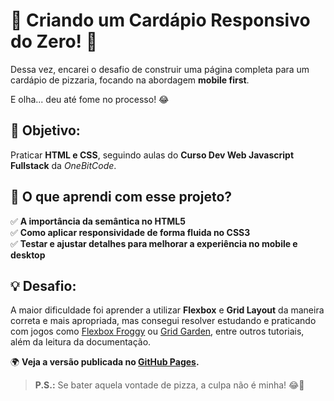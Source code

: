 # 🍕 Criando um Cardápio Responsivo do Zero! 🚀

Dessa vez, encarei o desafio de construir uma página completa para um cardápio de pizzaria, focando na abordagem **mobile first**.

E olha... deu até fome no processo! 😂

## 🎯 Objetivo:
Praticar **HTML e CSS**, seguindo aulas do **Curso Dev Web Javascript Fullstack** da *OneBitCode*.

## 🔹 O que aprendi com esse projeto?
✅ **A importância da semântica no HTML5**  
✅ **Como aplicar responsividade de forma fluida no CSS3**  
✅ **Testar e ajustar detalhes para melhorar a experiência no mobile e desktop**  

## 💡 Desafio:
A maior dificuldade foi aprender a utilizar **Flexbox** e **Grid Layout** da maneira correta e mais apropriada, mas consegui resolver estudando e praticando com jogos como [Flexbox Froggy](https://flexboxfroggy.com/) ou [Grid Garden](https://cssgridgarden.com/), entre outros tutoriais, além da leitura da documentação.

🌍 **Veja a versão publicada no [GitHub Pages](https://devmathsena.github.io/page-cardapio-pizzaria/).**

> **P.S.:** Se bater aquela vontade de pizza, a culpa não é minha! 😂🍕
